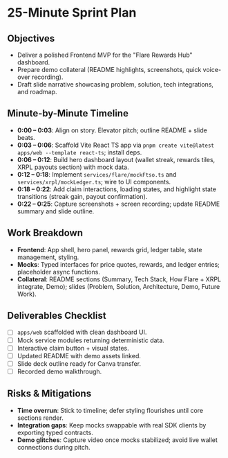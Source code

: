 # 25-Minute Sprint Plan

## Objectives
- Deliver a polished Frontend MVP for the "Flare Rewards Hub" dashboard.
- Prepare demo collateral (README highlights, screenshots, quick voice-over recording).
- Draft slide narrative showcasing problem, solution, tech integrations, and roadmap.

## Minute-by-Minute Timeline
- **0:00 – 0:03**: Align on story. Elevator pitch; outline README + slide beats.
- **0:03 – 0:06**: Scaffold Vite React TS app via `pnpm create vite@latest apps/web --template react-ts`; install deps.
- **0:06 – 0:12**: Build hero dashboard layout (wallet streak, rewards tiles, XRPL payouts section) with mock data.
- **0:12 – 0:18**: Implement `services/flare/mockFtso.ts` and `services/xrpl/mockLedger.ts`; wire to UI components.
- **0:18 – 0:22**: Add claim interactions, loading states, and highlight state transitions (streak gain, payout confirmation).
- **0:22 – 0:25**: Capture screenshots + screen recording; update README summary and slide outline.

## Work Breakdown
- **Frontend**: App shell, hero panel, rewards grid, ledger table, state management, styling.
- **Mocks**: Typed interfaces for price quotes, rewards, and ledger entries; placeholder async functions.
- **Collateral**: README sections (Summary, Tech Stack, How Flare + XRPL integrate, Demo); slides (Problem, Solution, Architecture, Demo, Future Work).

## Deliverables Checklist
- [ ] `apps/web` scaffolded with clean dashboard UI.
- [ ] Mock service modules returning deterministic data.
- [ ] Interactive claim button + visual states.
- [ ] Updated README with demo assets linked.
- [ ] Slide deck outline ready for Canva transfer.
- [ ] Recorded demo walkthrough.

## Risks & Mitigations
- **Time overrun**: Stick to timeline; defer styling flourishes until core sections render.
- **Integration gaps**: Keep mocks swappable with real SDK clients by exporting typed contracts.
- **Demo glitches**: Capture video once mocks stabilized; avoid live wallet connections during pitch.
